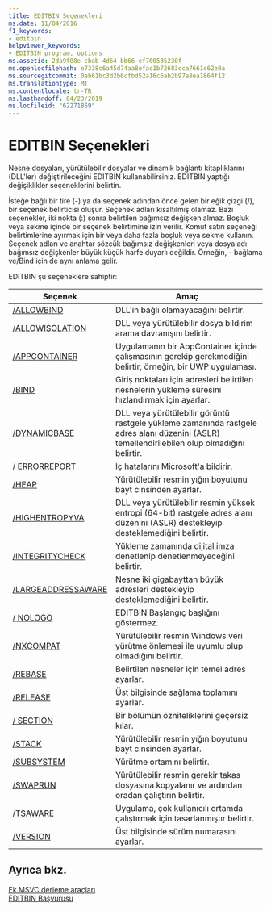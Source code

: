 ```yaml
---
title: EDITBIN Seçenekleri
ms.date: 11/04/2016
f1_keywords:
- editbin
helpviewer_keywords:
- EDITBIN program, options
ms.assetid: 2da9f88e-cbab-4d64-bb66-ef700535230f
ms.openlocfilehash: e7338c6a45d74aa8efac1b72683cca7661c62e0a
ms.sourcegitcommit: 0ab61bc3d2b6cfbd52a16c6ab2b97a8ea1864f12
ms.translationtype: MT
ms.contentlocale: tr-TR
ms.lasthandoff: 04/23/2019
ms.locfileid: "62271859"
---
```

# <a name="editbin-options"></a>EDITBIN Seçenekleri

Nesne dosyaları, yürütülebilir dosyalar ve dinamik bağlantı kitaplıklarını (DLL'ler) değiştirileceğini EDITBIN kullanabilirsiniz. EDITBIN yaptığı değişiklikler seçeneklerini belirtin.

İsteğe bağlı bir tire (-) ya da seçenek adından önce gelen bir eğik çizgi (/), bir seçenek belirticisi oluşur. Seçenek adları kısaltılmış olamaz. Bazı seçenekler, iki nokta (:) sonra belirtilen bağımsız değişken almaz. Boşluk veya sekme içinde bir seçenek belirtimine izin verilir. Komut satırı seçeneği belirtimlerine ayırmak için bir veya daha fazla boşluk veya sekme kullanın. Seçenek adları ve anahtar sözcük bağımsız değişkenleri veya dosya adı bağımsız değişkenler büyük küçük harfe duyarlı değildir. Örneğin, - bağlama ve/Bind için de aynı anlama gelir.

EDITBIN şu seçeneklere sahiptir:

|Seçenek|Amaç|
|------------|-------------|
|[/ALLOWBIND](allowbind.md)|DLL'in bağlı olamayacağını belirtir.|
|[/ALLOWISOLATION](allowisolation.md)|DLL veya yürütülebilir dosya bildirim arama davranışını belirtir.|
|[/APPCONTAINER](appcontainer.md)|Uygulamanın bir AppContainer içinde çalışmasının gerekip gerekmediğini belirtir; örneğin, bir UWP uygulaması.|
|[/BIND](bind.md)|Giriş noktaları için adresleri belirtilen nesnelerin yükleme süresini hızlandırmak için ayarlar.|
|[/DYNAMICBASE](dynamicbase.md)|DLL veya yürütülebilir görüntü rastgele yükleme zamanında rastgele adres alanı düzenini (ASLR) temellendirilebilen olup olmadığını belirtir.|
|[/ ERRORREPORT](errorreport-editbin-exe.md)|İç hatalarını Microsoft'a bildirir.|
|[/HEAP](heap.md)|Yürütülebilir resmin yığın boyutunu bayt cinsinden ayarlar.|
|[/HIGHENTROPYVA](highentropyva.md)|DLL veya yürütülebilir resmin yüksek entropi (64-bit) rastgele adres alanı düzenini (ASLR) destekleyip desteklemediğini belirtir.|
|[/INTEGRITYCHECK](integritycheck.md)|Yükleme zamanında dijital imza denetlenip denetlenmeyeceğini belirtir.|
|[/LARGEADDRESSAWARE](largeaddressaware.md)|Nesne iki gigabayttan büyük adresleri destekleyip desteklemediğini belirtir.|
|[/ NOLOGO](nologo-editbin.md)|EDITBIN Başlangıç başlığını göstermez.|
|[/NXCOMPAT](nxcompat.md)|Yürütülebilir resmin Windows veri yürütme önlemesi ile uyumlu olup olmadığını belirtir.|
|[/REBASE](rebase.md)|Belirtilen nesneler için temel adres ayarlar.|
|[/RELEASE](release.md)|Üst bilgisinde sağlama toplamını ayarlar.|
|[/ SECTION](section-editbin.md)|Bir bölümün özniteliklerini geçersiz kılar.|
|[/STACK](stack.md)|Yürütülebilir resmin yığın boyutunu bayt cinsinden ayarlar.|
|[/SUBSYSTEM](subsystem.md)|Yürütme ortamını belirtir.|
|[/SWAPRUN](swaprun.md)|Yürütülebilir resmin gerekir takas dosyasına kopyalanır ve ardından oradan çalıştırın belirtir.|
|[/TSAWARE](tsaware.md)|Uygulama, çok kullanıcılı ortamda çalıştırmak için tasarlanmıştır belirtir.|
|[/VERSION](version.md)|Üst bilgisinde sürüm numarasını ayarlar.|

## <a name="see-also"></a>Ayrıca bkz.

[Ek MSVC derleme araçları](c-cpp-build-tools.md)<br/>
[EDITBIN Başvurusu](editbin-reference.md)
